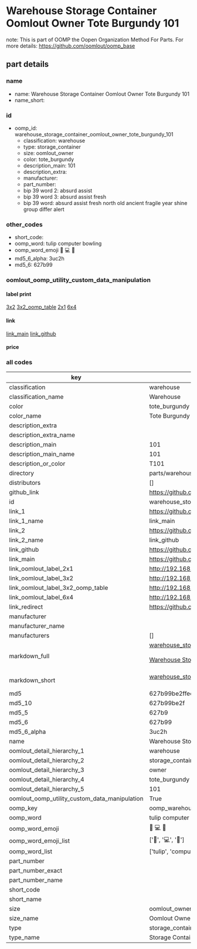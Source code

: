 # Warehouse Storage Container Oomlout Owner Tote Burgundy 101  

note: This is part of OOMP the Oopen Organization Method For Parts. For more details: https://github.com/oomlout/oomp_base

##  part details
  







### name
* name: Warehouse Storage Container Oomlout Owner Tote Burgundy 101
* name_short: 
### id
* oomp_id: warehouse_storage_container_oomlout_owner_tote_burgundy_101
  * classification: warehouse
  * type: storage_container
  * size: oomlout_owner
  * color: tote_burgundy
  * description_main: 101
  * description_extra: 
  * manufacturer: 
  * part_number: 
  * bip 39 word 2: absurd assist
  * bip 39 word 3: absurd assist fresh
  * bip 39 word: absurd assist fresh north old ancient fragile year shine group differ alert

### other_codes
* short_code: 
* oomp_word: tulip computer bowling
* oomp_word_emoji :tulip: :computer: :bowling:
* md5_6_alpha: 3uc2h
* md5_6: 627b99






### oomlout_oomp_utility_custom_data_manipulation
#### label print
[3x2](http://192.168.1.245:1112/?label=oomp%203uc2h)
[3x2_oomp_table](http://192.168.1.108:1112/?label=oomp%203uc2h)
[2x1](http://192.168.1.242:1112/?label=oomp%203uc2h)
[6x4](http://192.168.1.55:1112/?label=oomp%203uc2h)    

#### link

[link_main](https://github.com/oomlout/oomlout_oomp_version_1_messy/tree/main/parts/warehouse_storage_container_oomlout_owner_tote_burgundy_101) [link_github](https://github.com/oomlout/oomlout_oomp_version_1_messy/tree/main/parts/warehouse_storage_container_oomlout_owner_tote_burgundy_101)                             

#### price







### all codes 
| key | value |  
| --- | --- |  
| classification | warehouse |  
| classification_name | Warehouse |  
| color | tote_burgundy |  
| color_name | Tote Burgundy |  
| description_extra |  |  
| description_extra_name |  |  
| description_main | 101 |  
| description_main_name | 101 |  
| description_or_color | T101 |  
| directory | parts/warehouse_storage_container_oomlout_owner_tote_burgundy_101 |  
| distributors | [] |  
| github_link | https://github.com/oomlout/oomlout_oomp_part_src/tree/main/parts/warehouse_storage_container_oomlout_owner_tote_burgundy_101 |  
| id | warehouse_storage_container_oomlout_owner_tote_burgundy_101 |  
| link_1 | https://github.com/oomlout/oomlout_oomp_version_1_messy/tree/main/parts/warehouse_storage_container_oomlout_owner_tote_burgundy_101 |  
| link_1_name | link_main |  
| link_2 | https://github.com/oomlout/oomlout_oomp_version_1_messy/tree/main/parts/warehouse_storage_container_oomlout_owner_tote_burgundy_101 |  
| link_2_name | link_github |  
| link_github | https://github.com/oomlout/oomlout_oomp_version_1_messy/tree/main/parts/warehouse_storage_container_oomlout_owner_tote_burgundy_101 |  
| link_main | https://github.com/oomlout/oomlout_oomp_version_1_messy/tree/main/parts/warehouse_storage_container_oomlout_owner_tote_burgundy_101 |  
| link_oomlout_label_2x1 | http://192.168.1.242:1112/?label=oomp%203uc2h |  
| link_oomlout_label_3x2 | http://192.168.1.245:1112/?label=oomp%203uc2h |  
| link_oomlout_label_3x2_oomp_table | http://192.168.1.108:1112/?label=oomp%203uc2h |  
| link_oomlout_label_6x4 | http://192.168.1.55:1112/?label=oomp%203uc2h |  
| link_redirect | https://github.com/oomlout/oomlout_oomp_version_1_messy/tree/main/parts/warehouse_storage_container_oomlout_owner_tote_burgundy_101 |  
| manufacturer |  |  
| manufacturer_name |  |  
| manufacturers | [] |  
| markdown_full | [warehouse_storage_container_oomlout_owner_tote_burgundy_101](none)<br>[](none)<br>[Warehouse Storage Container Oomlout Owner Tote Burgundy 101](none)<br><br> |  
| markdown_short | [warehouse_storage_container_oomlout_owner_tote_burgundy_101](none)<br><br> |  
| md5 | 627b99be2ffeeb8c224d0964b9837008 |  
| md5_10 | 627b99be2f |  
| md5_5 | 627b9 |  
| md5_6 | 627b99 |  
| md5_6_alpha | 3uc2h |  
| name | Warehouse Storage Container Oomlout Owner Tote Burgundy 101 |  
| oomlout_detail_hierarchy_1 | warehouse |  
| oomlout_detail_hierarchy_2 | storage_container |  
| oomlout_detail_hierarchy_3 | owner |  
| oomlout_detail_hierarchy_4 | tote_burgundy |  
| oomlout_detail_hierarchy_5 | 101 |  
| oomlout_oomp_utility_custom_data_manipulation | True |  
| oomp_key | oomp_warehouse_storage_container_oomlout_owner_tote_burgundy_101 |  
| oomp_word | tulip computer bowling |  
| oomp_word_emoji | :tulip: :computer: :bowling: |  
| oomp_word_emoji_list | [':tulip:', ':computer:', ':bowling:'] |  
| oomp_word_list | ['tulip', 'computer', 'bowling'] |  
| part_number |  |  
| part_number_exact |  |  
| part_number_name |  |  
| short_code |  |  
| short_name |  |  
| size | oomlout_owner |  
| size_name | Oomlout Owner |  
| type | storage_container |  
| type_name | Storage Container |  
